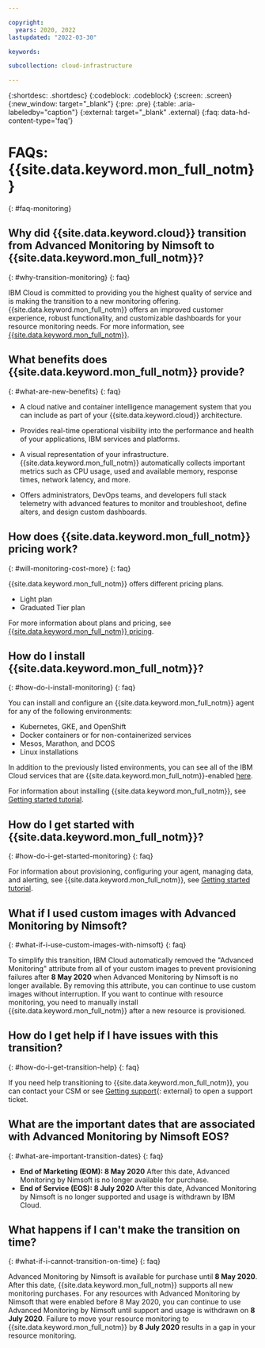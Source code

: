 ```yaml
---

copyright:
  years: 2020, 2022
lastupdated: "2022-03-30"

keywords: 

subcollection: cloud-infrastructure

---
```


{:shortdesc: .shortdesc}
{:codeblock: .codeblock}
{:screen: .screen}
{:new_window: target="_blank"}
{:pre: .pre}
{:table: .aria-labeledby="caption"}
{:external: target="_blank" .external}
{:faq: data-hd-content-type='faq'}

# FAQs: {{site.data.keyword.mon_full_notm}}
{: #faq-monitoring}

## Why did {{site.data.keyword.cloud}} transition from Advanced Monitoring by Nimsoft to {{site.data.keyword.mon_full_notm}}?
{: #why-transition-monitoring}
{: faq}

IBM Cloud is committed to providing you the highest quality of service and is making the transition to a new monitoring offering. {{site.data.keyword.mon_full_notm}} offers an improved customer experience, robust functionality, and customizable dashboards for your resource monitoring needs. For more information, see [{{site.data.keyword.mon_full_notm}}](/docs/monitoring?topic=monitoring-getting-started).

## What benefits does {{site.data.keyword.mon_full_notm}} provide?
{: #what-are-new-benefits}
{: faq}

* A cloud native and container intelligence management system that you can include as part of your {{site.data.keyword.cloud}} architecture.

* Provides real-time operational visibility into the performance and health of your applications, IBM services and platforms.

* A visual representation of your infrastructure. {{site.data.keyword.mon_full_notm}} automatically collects important metrics such as CPU usage, used and available memory, response times, network latency, and more.
* Offers administrators, DevOps teams, and developers full stack telemetry with advanced features to monitor and troubleshoot, define alters, and design custom dashboards. 

## How does {{site.data.keyword.mon_full_notm}} pricing work?
{: #will-monitoring-cost-more}
{: faq}

{{site.data.keyword.mon_full_notm}} offers different pricing plans.

* Light plan
* Graduated Tier plan

For more information about plans and pricing, see [{{site.data.keyword.mon_full_notm}} pricing](/docs/monitoring?topic=monitoring-pricing_plans).

## How do I install {{site.data.keyword.mon_full_notm}}?
{: #how-do-i-install-monitoring}
{: faq}

You can install and configure an {{site.data.keyword.mon_full_notm}} agent for any of the following environments:
* Kubernetes, GKE, and OpenShift
* Docker containers or for non-containerized services
* Mesos, Marathon, and DCOS
* Linux installations

In addition to the previously listed environments, you can see all of the IBM Cloud services that are {{site.data.keyword.mon_full_notm}}-enabled [here](/docs/monitoring?topic=monitoring-cloud_services).

For information about installing {{site.data.keyword.mon_full_notm}}, see [Getting started tutorial](/docs/monitoring?topic=monitoring-getting-started).

## How do I get started with {{site.data.keyword.mon_full_notm}}?
{: #how-do-i-get-started-monitoring}
{: faq}

For information about provisioning, configuring your agent, managing data, and alerting, see {{site.data.keyword.mon_full_notm}}, see [Getting started tutorial](/docs/monitoring?topic=monitoring-getting-started).

<!--## How do I uninstall Advanced Monitoring by Nimsoft?
{: #how-do-i-uninstall-nimsoft}
{: faq}-->

<!--For information about uninstalling Advanced Monitoring by Nimsoft, see [Uninstalling Advanced Monitoring by Nimsoft](/docs/cloud-infrastructure?topic=cloud-infrastructure-faq-sysdig-monitoring#how-do-i-uninstall-nimsoft).-->

## What if I used custom images with Advanced Monitoring by Nimsoft?
{: #what-if-i-use-custom-images-with-nimsoft}
{: faq}

To simplify this transition, IBM Cloud automatically removed the "Advanced Monitoring" attribute from all of your custom images to prevent provisioning failures after **8 May 2020** when Advanced Monitoring by Nimsoft is no longer available. By removing this attribute, you can continue to use custom images without interruption. If you want to continue with resource monitoring, you need to manually install {{site.data.keyword.mon_full_notm}} after a new resource is provisioned.

## How do I get help if I have issues with this transition?
{: #how-do-i-get-transition-help}
{: faq}

If you need help transitioning to {{site.data.keyword.mon_full_notm}}, you can contact your CSM or see [Getting support](https://cloud.ibm.com/unifiedsupport/supportcenter){: external} to open a support ticket.

## What are the important dates that are associated with Advanced Monitoring by Nimsoft EOS?
{: #what-are-important-transition-dates}
{: faq}

* **End of Marketing (EOM): 8 May 2020** After this date, Advanced Monitoring by Nimsoft is no longer available for purchase.
* **End of Service (EOS): 8 July 2020** After this date, Advanced Monitoring by Nimsoft is no longer supported and usage is withdrawn by IBM Cloud.

## What happens if I can't make the transition on time?
{: #what-if-i-cannot-transition-on-time}
{: faq}

Advanced Monitoring by Nimsoft is available for purchase until **8 May 2020**. After this date, {{site.data.keyword.mon_full_notm}} supports all new monitoring purchases. For any resources with Advanced Monitoring by Nimsoft that were enabled before 8 May 2020, you can continue to use Advanced Monitoring by Nimsoft until support and usage is withdrawn on **8 July 2020**. Failure to move your resource monitoring to {{site.data.keyword.mon_full_notm}} by **8 July 2020** results in a gap in your resource monitoring. 
